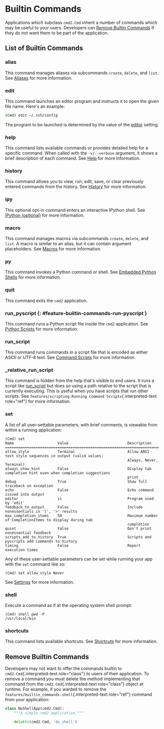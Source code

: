 # Builtin Commands

Applications which subclass `cmd2.Cmd` inherit a number of commands which may be useful to your users. Developers can [Remove Builtin Commands](#remove-builtin-commands) if they do not want them to be part of the application.

## List of Builtin Commands

### alias

This command manages aliases via subcommands `create`, `delete`, and `list`. See [Aliases](shortcuts_aliases_macros.md#aliases) for more information.

### edit

This command launches an editor program and instructs it to open the given file name. Here's an example:

```sh
(Cmd) edit ~/.ssh/config
```

The program to be launched is determined by the value of the [editor](settings.md#editor) setting.

### help

This command lists available commands or provides detailed help for a specific command. When called with the `-v/--verbose` argument, it shows a brief description of each command. See [Help](help.md) for more information.

### history

This command allows you to view, run, edit, save, or clear previously entered commands from the history. See [History](history.md) for more information.

### ipy

This optional opt-in command enters an interactive IPython shell. See [IPython (optional)](./embedded_python_shells.md#ipython-optional) for more information.

### macro

This command manages macros via subcommands `create`, `delete`, and `list`. A macro is similar to an alias, but it can contain argument placeholders. See [Macros](./shortcuts_aliases_macros.md#macros) for more information.

### py

This command invokes a Python command or shell. See [Embedded Python Shells](./embedded_python_shells.md) for more information.

### quit

This command exits the `cmd2` application.

### run_pyscript {: #feature-builtin-commands-run-pyscript }

This command runs a Python script file inside the `cmd2` application. See [Python Scripts](./scripting.md#scripting-python-scripts) for more information.

### run_script

This command runs commands in a script file that is encoded as either ASCII or UTF-8 text. See [Command Scripts](./scripting.md#command-scripts) for more information.

### \_relative_run_script

This command is hidden from the help that's visible to end users. It runs a script like [run_script](#run_script) but does so using a path relative to the script that is currently executing. This is useful when you have scripts that run other scripts. See `features/scripting:Running
Command Scripts`{.interpreted-text role="ref"} for more information.

### set

A list of all user-settable parameters, with brief comments, is viewable from within a running application:

```text
(Cmd) set
Name                    Value                           Description
====================================================================================================================
allow_style             Terminal                        Allow ANSI text style sequences in output (valid values:
                                                        Always, Never, Terminal)
always_show_hint        False                           Display tab completion hint even when completion suggestions
                                                        print
debug                   True                            Show full traceback on exception
echo                    False                           Echo command issued into output
editor                  vi                              Program used by 'edit'
feedback_to_output      False                           Include nonessentials in '|', '>' results
max_completion_items    50                              Maximum number of CompletionItems to display during tab
                                                        completion
quiet                   False                           Don't print nonessential feedback
scripts_add_to_history  True                            Scripts and pyscripts add commands to history
timing                  False                           Report execution times
```

Any of these user-settable parameters can be set while running your app with the `set` command like so:

```text
(Cmd) set allow_style Never
```

See [Settings](./settings.md) for more information.

### shell

Execute a command as if at the operating system shell prompt:

```text
(Cmd) shell pwd -P
/usr/local/bin
```

### shortcuts

This command lists available shortcuts. See [Shortcuts](./shortcuts_aliases_macros.md#shortcuts) for more information.

## Remove Builtin Commands

Developers may not want to offer the commands builtin to `cmd2.Cmd`{.interpreted-text role="class"} to users of their application. To remove a command you must delete the method implementing that command from the `cmd2.Cmd`{.interpreted-text role="class"} object at runtime. For example, if you wanted to remove the `features/builtin_commands:shell`{.interpreted-text role="ref"} command from your application:

```py
class NoShellApp(cmd2.Cmd):
    """A simple cmd2 application."""

    delattr(cmd2.Cmd, 'do_shell')
```
